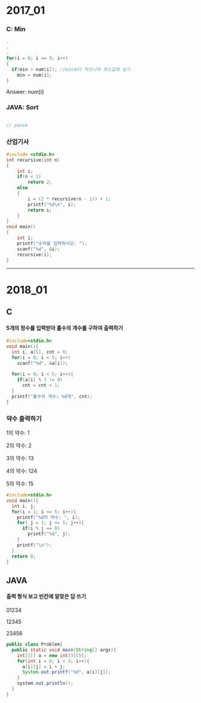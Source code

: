 # 2017_01
### C: Min
```.c
.
.
.
for(i = 0; i <= 9; i++)
{
  if(min > num[i]); //min보다 작으니까 최소값에 넣기
    min = num[i];
}

```
Answer: num[i]

### JAVA: Sort
```.java

// pause

```
### 산업기사
```.c
#include <stdio.h>
int recursive(int n)
{
	int i;
	if(n < 1)
		return 2;
	else
	{
		i = (2 * recursive(n - 1)) + 1;
		printf("%d\n", i);
		return i;
	}
}
void main()
{
	int i;
	printf("숫자를 입력하시오: ");
	scanf("%d", &i);
	recursive(i);
}
```

----
# 2018_01
## C
#### 5개의 정수를 입력받아 홀수의 개수를 구하여 출력하기
```.c
#include<stdio.h>
void main(){
  int i, a[5], cnt = 0;
  for(i = 0; i < 5; i++)
    scanf("%d", &a[i]);
    
  for(i = 0; i < 5; i++){
    if(a[i] % 2 != 0)
      cnt = cnt + 1;
  }
  printf("홀수의 개수: %d개", cnt);
}
```
### 약수 출력하기
1의 약수: 1

2의 약수: 2

3의 약수: 13

4의 약수: 124

5의 약수: 15
```.c
#include<stdio.h>
void main(){
  int i, j;
  for(i = 1; i <= 5; i++){
    printf("%d의 약수: ", i);
    for( j = 1; j <= 5; j++){
      if(i % j == 0)
        printf("%d", j);
    }
    printf("\n");
  }
  return 0;
}
```

## JAVA
#### 출력 형식 보고 빈칸에 알맞은 답 쓰기
01234

12345

23456
```.java
public class Problem{
  public static void main(String[] args){
    int[][] a = new int[3][5];
    for(int i = 0; i < 3; i++){
      a[i][j] = i + j;
      System.out.printf("%d", a[i][j]);
    }
    system.out.println();
  }
}
```

